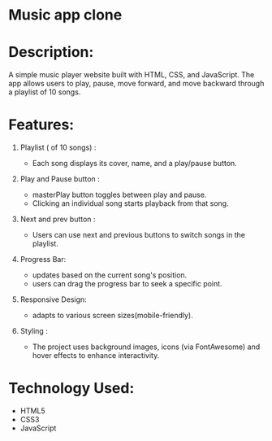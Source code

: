 # Music app clone

# Description:
A simple music player website built with HTML, CSS, and JavaScript. The app allows users to play, pause, move forward, and move backward through a playlist of 10 songs. 

# Features:

1. Playlist ( of 10 songs) :
   - Each song displays its cover, name, and a play/pause button.

2. Play and Pause button :
   - masterPlay button toggles between play and pause. 
   - Clicking an individual song starts playback from that song. 

3. Next and prev button :
   - Users can use next and previous buttons to switch songs in the playlist. 

4. Progress Bar:
   - updates based on the current song's position. 
   - users can drag the progress bar to seek a specific point. 

5. Responsive Design:
   - adapts to various screen sizes(mobile-friendly).

6. Styling : 
   - The project uses background images, icons (via FontAwesome) and hover effects to enhance interactivity.
  
# Technology Used:
- HTML5
- CSS3
- JavaScript

